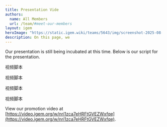 ```yaml
---
title: Presentation Vide
authors:
  name: All Members
  url: /team/#meet-our-members
layout: igem
heroImage: "https://static.igem.wiki/teams/5643/img/screenshot-2025-08-06-at-21-23-43.webp"
description: On this page, we 
---
```


Our presentation is still being incubated at this time. Below is our script for the presentation.

视频脚本

视频脚本

视频脚本

视频脚本

View our promotion video at [https://video.igem.org/w/nri1zca7eHRFtGVEZWxfqe](https://video.igem.org/w/nri1zca7eHRFtGVEZWxfqe).
